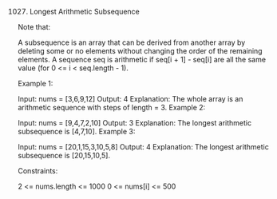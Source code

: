 1027. Longest Arithmetic Subsequence

Note that:

A subsequence is an array that can be derived from another array by deleting some or 
no elements without changing the order of the remaining elements.
A sequence seq is arithmetic if seq[i + 1] - seq[i] are all the same value (for 0 <= i < seq.length - 1).


Example 1:

Input: nums = [3,6,9,12]
Output: 4
Explanation:  The whole array is an arithmetic sequence with steps of length = 3.
Example 2:

Input: nums = [9,4,7,2,10]
Output: 3
Explanation:  The longest arithmetic subsequence is [4,7,10].
Example 3:

Input: nums = [20,1,15,3,10,5,8]
Output: 4
Explanation:  The longest arithmetic subsequence is [20,15,10,5].


Constraints:

2 <= nums.length <= 1000
0 <= nums[i] <= 500